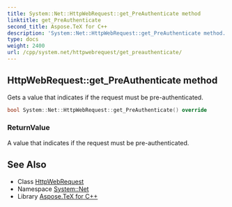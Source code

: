 ```yaml
---
title: System::Net::HttpWebRequest::get_PreAuthenticate method
linktitle: get_PreAuthenticate
second_title: Aspose.TeX for C++
description: 'System::Net::HttpWebRequest::get_PreAuthenticate method. Gets a value that indicates if the request must be pre-authenticated in C++.'
type: docs
weight: 2400
url: /cpp/system.net/httpwebrequest/get_preauthenticate/
---
```

## HttpWebRequest::get_PreAuthenticate method


Gets a value that indicates if the request must be pre-authenticated.

```cpp
bool System::Net::HttpWebRequest::get_PreAuthenticate() override
```


### ReturnValue

A value that indicates if the request must be pre-authenticated.

## See Also

* Class [HttpWebRequest](../)
* Namespace [System::Net](../../)
* Library [Aspose.TeX for C++](../../../)
